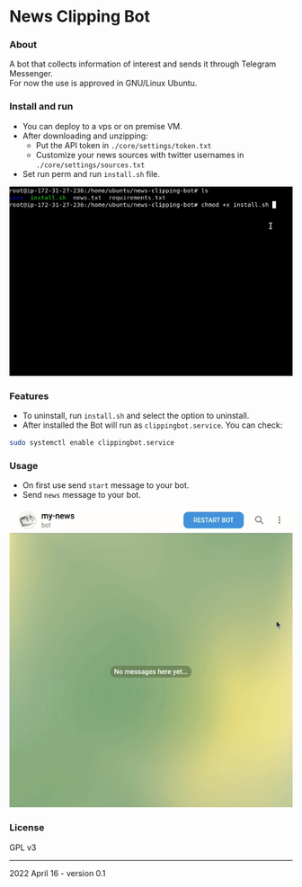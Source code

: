 # News Clipping Bot

### About
A bot that collects information of interest and sends it through Telegram Messenger.  
For now the use is approved in GNU/Linux Ubuntu.  

### Install and run
- You can deploy to a vps or on premise VM.
- After downloading and unzipping:   
    - Put the API token in `./core/settings/token.txt`  
    - Customize your news sources with twitter usernames in `./core/settings/sources.txt`  
- Set run perm and run `install.sh` file.

![Demonstration](./pics/news-clipping-bot-pic1.gif)  

### Features
- To uninstall, run `install.sh`  and select the option to uninstall.  
- After installed the Bot will run as `clippingbot.service`. You can check:
```bash
sudo systemctl enable clippingbot.service
```

### Usage
- On first use send `start` message to your bot.  
- Send `news` message to your bot.  

![Demonstration](./pics/news-clipping-bot-pic2.gif) 

### License
GPL v3 

---

2022 April 16 - version 0.1


